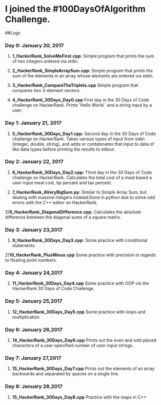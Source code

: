 # I joined the #100DaysOfAlgorithm Challenge. 

##Logs 

### Day 0: January 20, 2017 
1) **1_HackerRank_SolveMeFirst.cpp:** Simple program that prints the sum of two integers entered via stdin.

2) **2_HackerRank_SimpleArraySum.cpp:** Simple program that prints the sum of the elements in an array whose elements are entered via stdin.

3) **3_HackerRank_CompareTheTriplets.cpp** Simple program that compares two 3-element vectors.

4) **4_HackerRank_30Days_Day0.cpp** First day in the 30 Days of Code challenge on HackerRank. Prints 'Hello World.' and a string input by a user.

### Day 1: January 21, 2017 
1) **5_HackerRank_30Days_Day1.cpp:** Second day in the 30 Days of Code challenge on HackerRank. Takes various types of input from stdin (integer, double, string), and adds or contatenates that input to data of like data types before printing the results to stdout.

### Day 2: January 22, 2017

1) **6_HackerRank_30Days_Day2.cpp:** Third day in the 30 Days of Code challenge on HackerRank. Calculates the total cost of a meal based a user-input meal cost, tip percent and tax percent.

2) **7_HackerRank_AVeryBigSum.py:** Similar to Simple Array Sum, but dealing with massive integers instead.Done in python due to some odd errors with the C++ editor on HackerRank.

3)**8_HackerRank_DiagonalDifference.cpp:** Calculates the absolute difference between the diagonal sums of a square matrix. 

### Day 3: January 23,2017

1) **9_HackerRank_30Days_Day3.cpp:** Some practice with conditional statements.

2)**10_HackerRank_PlusMinus.cpp** Some practice with precision in regards to floating point numbers.

### Day 4: January 24,2017

1) **11_HackerRank_30Days_Day4.cpp** Some practice with OOP via the HackerRank 30 Days of Code Challenge.

### Day 5: January 25,2017

1) **12_HackerRank_30Days_Day5.cpp** Some practice with loops and multiplication.

### Day 6: January 26,2017

1) **14_HackerRank_30Days_Day6.cpp** Prints out the even and odd placed characters of a user-specified number of user-input strings.

### Day 7: January 27,2017

1) **15_HackerRank_30Days_Day7.cpp** Prints out the elements of an array backwards and separated by spaces on a single line.

### Day 8: January 28,2017

1) **15_HackerRank_30Days_Day8.cpp** Practice with the maps in C++

